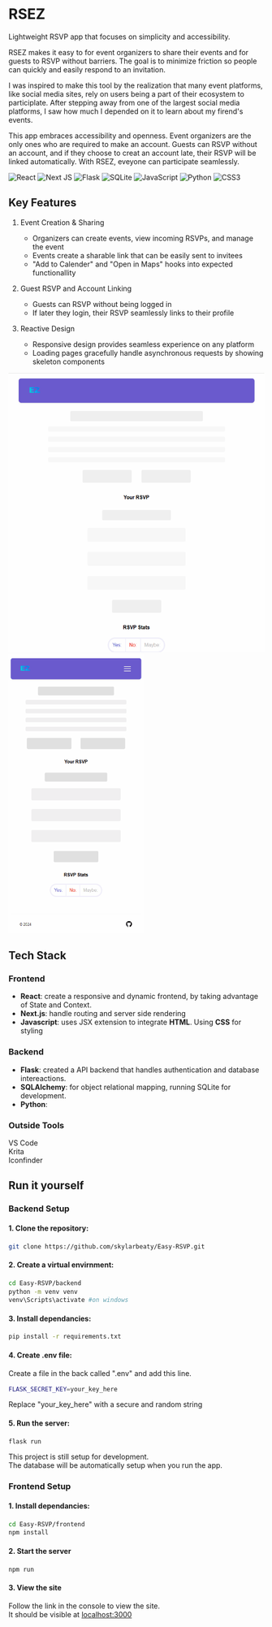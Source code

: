 # RSEZ
Lightweight RSVP app that focuses on simplicity and accessibility.

RSEZ makes it easy to for event organizers to share their events and for guests to RSVP without barriers. The goal is to minimize friction so people can quickly and easily respond to an invitation.

I was inspired to make this tool by the realization that many event platforms, like social media sites, rely on users being a part of their ecosystem to participlate. After stepping away from one of the largest social media platforms, I saw how much I depended on it to learn about my firend's events. 

This app embraces accessibility and openness. Event organizers are the only ones who are required to make an account. Guests can RSVP without an account, and if they choose to creat an account late, their RSVP will be linked automatically. With RSEZ, eveyone can participate seamlessly.


![React](https://img.shields.io/badge/react-%2320232a.svg?style=for-the-badge&logo=react&logoColor=%2361DAFB)
![Next JS](https://img.shields.io/badge/Next-black?style=for-the-badge&logo=next.js&logoColor=white)
![Flask](https://img.shields.io/badge/flask-%23000.svg?style=for-the-badge&logo=flask&logoColor=white)
![SQLite](https://img.shields.io/badge/sqlite-%2307405e.svg?style=for-the-badge&logo=sqlite&logoColor=white)
![JavaScript](https://img.shields.io/badge/javascript-%23323330.svg?style=for-the-badge&logo=javascript&logoColor=%23F7DF1E)
![Python](https://img.shields.io/badge/python-3670A0?style=for-the-badge&logo=python&logoColor=ffdd54)
![CSS3](https://img.shields.io/badge/css3-%231572B6.svg?style=for-the-badge&logo=css3&logoColor=white)

## Key Features

1. Event Creation & Sharing
    - Organizers can create events, view incoming RSVPs, and manage the event
    - Events create a sharable link that can be easily sent to invitees
    - "Add to Calender" and "Open in Maps" hooks into expected functionallity

2. Guest RSVP and Account Linking
    - Guests can RSVP without being logged in
    - If later they login, their RSVP seamlessly links to their profile

3. Reactive Design
    - Responsive design provides seamless experience on any platform
    - Loading pages gracefully handle asynchronous requests by showing skeleton components

<p float="left">
    <img src="app-captures/event-rsvp-to-sign-up-cropped.gif" alt="RSVP to sign up gif" height="550"/>
    <img src="app-captures/mobile-event-view-to-profile.gif" alt="RSVP to sign up gif" height="550"/>
</p>

## Tech Stack

### Frontend 

- **React**: create a responsive and dynamic frontend, by taking advantage of State and Context.  
- **Next.js**: handle routing and server side rendering  
- **Javascript**: uses JSX extension to integrate **HTML**. Using **CSS** for styling  

### Backend

- **Flask**: created a API backend that handles authentication and database intereactions.  
- **SQLAlchemy**: for object relational mapping, running SQLite for development.  
- **Python**:  

### Outside Tools

VS Code  
Krita  
Iconfinder

<!-- ## Highlights

[lorem ipsum]

## Implementation Details

[lorem ipsum]

## Possible Improvements

[lorem ipsum] -->

## Run it yourself
### Backend Setup
#### 1. Clone the repository:
```bash
git clone https://github.com/skylarbeaty/Easy-RSVP.git
```
#### 2. Create a virtual envirnment:
```bash
cd Easy-RSVP/backend
python -m venv venv
venv\Scripts\activate #on windows
```
#### 3. Install dependancies:
```bash
pip install -r requirements.txt
```
#### 4. Create .env file:
Create a file in the back called ".env" and add this line.
```bash
FLASK_SECRET_KEY=your_key_here
```
Replace "your_key_here" with a secure and random string
#### 5. Run the server:
```bash
flask run
```
This project is still setup for development. \
The database will be automatically setup when you run the app.
### Frontend Setup
#### 1. Install dependancies:
```bash
cd Easy-RSVP/frontend
npm install
```
#### 2. Start the server
```bash
npm run
```
#### 3. View the site
Follow the link in the console to view the site.  
It should be visible at [localhost:3000](http://localhost:3000)

<!-- ## Run it yourself
### Backend Setup
```bash
# 1. Clone the repository:
git clone https://github.com/skylarbeaty/Easy-RSVP.git

# 2. Create a virtual envirnment:
cd Easy-RSVP/backend
python -m venv venv
source venv\Scripts\activate #on windows

# 3. Install dependancies:
pip install -r requirements.txt

# 4. Setup envirnment 
touch .env # or create a text file named ".env" in backend
```
Add this line to .env
```
FLASK_SECRET_KEY=your_key_here
```
Replace "your_key_here" with a secure and random string
```bash
# 5. Run the server:
flask run
```
### Frontend Setup
```bash
# 1. Install dependancies:
cd Easy-RSVP/frontend
npm install

# 2. run the frontend
npm run dev

# 3. Follow console link to view, or navigate to localhost:3000
``` -->
